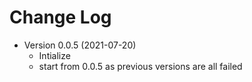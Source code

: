 # Change Log 

* Version 0.0.5 (2021-07-20)
	* Intialize
	* start from 0.0.5 as previous versions are all failed
